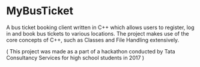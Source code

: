# MyBusTicket  
A bus ticket booking client written in C++ which allows users to register, log in and book bus tickets to various locations. The project makes use of the core concepts of C++, such as Classes and File Handling extensively.   

( This project was made as a part of a hackathon conducted by Tata Consultancy Services for high school students in 2017 )  
